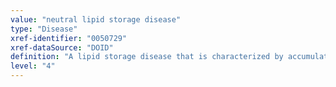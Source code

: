 ```yaml
---
value: "neutral lipid storage disease"
type: "Disease"
xref-identifier: "0050729"
xref-dataSource: "DOID"
definition: "A lipid storage disease that is characterized by accumulation of triglycerides in the cytoplasm of leukocytes, muscle, liver, fibroblasts, and other tissues."
level: "4"
---
```

